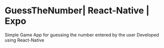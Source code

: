 # GuessTheNumber| React-Native | Expo 
Simple Game App for guessing the number entered by the user  Developed using React-Native 
